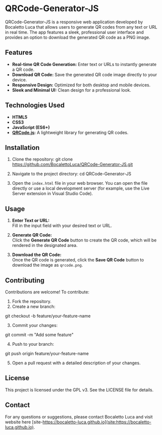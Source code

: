 # QRCode-Generator-JS

QRCode-Generator-JS is a responsive web application developed by Bocaletto Luca that allows users to generate QR codes from any text or URL in real time. The app features a sleek, professional user interface and provides an option to download the generated QR code as a PNG image.

## Features

- **Real-time QR Code Generation:** Enter text or URLs to instantly generate a QR code.
- **Download QR Code:** Save the generated QR code image directly to your device.
- **Responsive Design:** Optimized for both desktop and mobile devices.
- **Sleek and Minimal UI:** Clean design for a professional look.

## Technologies Used

- **HTML5**
- **CSS3**
- **JavaScript (ES6+)**
- **[QRCode.js](https://github.com/davidshimjs/qrcodejs):** A lightweight library for generating QR codes.

## Installation

1. Clone the repository:
git clone https://github.com/BocalettoLuca/QRCode-Generator-JS.git


2. Navigate to the project directory:
cd QRCode-Generator-JS


3. Open the `index.html` file in your web browser. You can open the file directly or use a local development server (for example, use the Live Server extension in Visual Studio Code).

## Usage

1. **Enter Text or URL:**  
   Fill in the input field with your desired text or URL.

2. **Generate QR Code:**  
   Click the **Generate QR Code** button to create the QR code, which will be rendered in the designated area.

3. **Download the QR Code:**  
   Once the QR code is generated, click the **Save QR Code** button to download the image as `qrcode.png`.

## Contributing

Contributions are welcome! To contribute:

1. Fork the repository.
2. Create a new branch:

git checkout -b feature/your-feature-name


3. Commit your changes:

git commit -m "Add some feature"

4. Push to your branch:

git push origin feature/your-feature-name


5. Open a pull request with a detailed description of your changes.

## License

This project is licensed under the GPL v3. See the LICENSE file for details.

## Contact

For any questions or suggestions, please contact Bocaletto Luca and visit website here [site-https://bocaletto-luca.github.io](site:https://bocaletto-luca.github.io).


